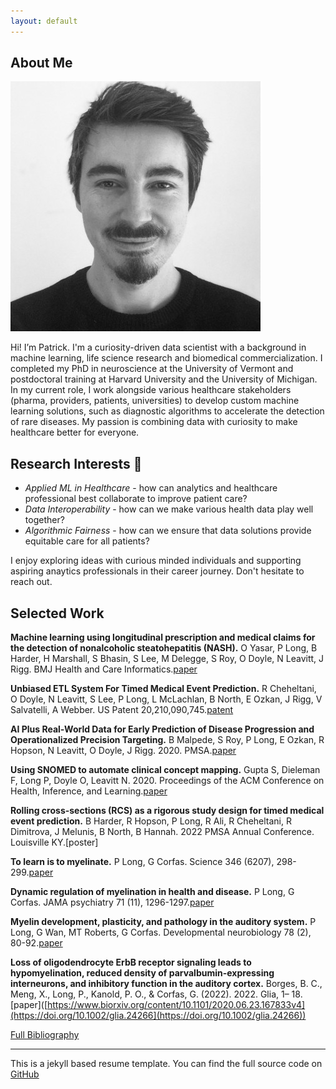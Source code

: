 ```yaml
---
layout: default
---
```


## About Me

<img class="profile-picture" src="photo.jpg">

Hi! I’m Patrick. I'm a curiosity-driven data scientist with a background in machine learning, life science research and biomedical commercialization. I completed my PhD in neuroscience at the University of Vermont and postdoctoral training at Harvard University and the University of Michigan. In my current role, I work alongside various healthcare stakeholders (pharma, providers, patients, universities) to develop custom machine learning solutions, such as diagnostic algorithms to accelerate the detection of rare diseases. My passion is combining data with curiosity to make healthcare better for everyone. 


## Research Interests 🌱

* *Applied ML in Healthcare* - how can analytics and healthcare professional best collaborate to improve patient care?
* *Data Interoperability* - how can we make various health data play well together?
* *Algorithmic Fairness* - how can we ensure that data solutions provide equitable care for all patients?

I enjoy exploring ideas with curious minded individuals and supporting aspiring anaytics professionals in their career journey. Don't hesitate to reach out.

## Selected Work

**Machine learning using longitudinal prescription and medical claims for the detection of nonalcoholic steatohepatitis (NASH).**
O Yasar, P Long, B Harder, H Marshall, S Bhasin, S Lee, M Delegge, S Roy, O Doyle, N Leavitt, J Rigg. BMJ Health and Care Informatics.[paper](https://informatics.bmj.com/content/29/1/e100510.info)

**Unbiased ETL System For Timed Medical Event Prediction.**
R Cheheltani, O Doyle, N Leavitt, S Lee, P Long, L McLachlan, B North, E Ozkan, J Rigg, V Salvatelli, A Webber. US Patent 20,210,090,745.[patent](https://patents.justia.com/patent/20210090745)

**AI Plus Real-World Data for Early Prediction of Disease Progression and Operationalized Precision Targeting.**
B  Malpede, S Roy, P Long, E Ozkan, R Hopson, N Leavitt, O Doyle, J Rigg.   2020. PMSA.[paper](https://www.pmsa.org/jpmsa-vol08-article07)

**Using SNOMED to automate clinical concept mapping.**
Gupta S, Dieleman F, Long P, Doyle O, Leavitt N. 2020. Proceedings of the ACM Conference on Health, Inference, and Learning.[paper](https://dl.acm.org/doi/10.1145/3368555.3384453)

**Rolling cross-sections (RCS) as a rigorous study design for timed medical event prediction.**
B Harder,  R Hopson, P Long, R Ali,  R Cheheltani, R Dimitrova, J Melunis, B North, B Hannah. 2022 PMSA Annual Conference. Louisville KY.[poster]

**To learn is to myelinate.** 
P Long, G Corfas. Science 346 (6207), 298-299.[paper](https://www.science.org/doi/abs/10.1126/science.1261127)

**Dynamic regulation of myelination in health and disease.**
P Long, G Corfas.  JAMA psychiatry 71 (11), 1296-1297.[paper](https://www.ncbi.nlm.nih.gov/pmc/articles/PMC4250970/pdf/nihms644315.pdf)

**Myelin development, plasticity, and pathology in the auditory system.**
P Long, G Wan, MT Roberts, G Corfas. Developmental neurobiology 78 (2), 80-92.[paper](https://www.ncbi.nlm.nih.gov/pmc/articles/PMC5773349/)

**Loss of oligodendrocyte ErbB receptor signaling leads to hypomyelination, reduced density of parvalbumin-expressing interneurons, and inhibitory function in the auditory cortex.** 
Borges, B. C., Meng, X., Long, P., Kanold, P. O., & Corfas, G. (2022). 2022. Glia, 1– 18. [paper]([https://www.biorxiv.org/content/10.1101/2020.06.23.167833v4](https://doi.org/10.1002/glia.24266](https://doi.org/10.1002/glia.24266))


[Full Bibliography](https://scholar.google.com/citations?user=Xg4y16YAAAAJ&hl=en)

---
This is a jekyll based resume template. You can find the full source code on [GitHub](https://github.com/bk2dcradle/researcher)

